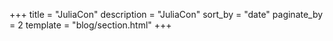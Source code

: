 +++
title = "JuliaCon"
description = "JuliaCon"
sort_by = "date"
paginate_by = 2
template = "blog/section.html"
+++
